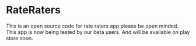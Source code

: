 # RateRaters
This is an open source code for rate raters app please be open minded. This app is now being tested by our beta users. And will be available on play store soon. 
